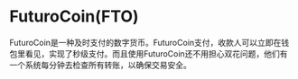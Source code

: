 # FuturoCoin(FTO)

FuturoCoin是一种及时支付的数字货币。FuturoCoin支付，收款人可以立即在钱包里看见，实现了秒级支付。而且使用FuturoCoin还不用担心双花问题，他们有一个系统每分钟去检查所有转账，以确保交易安全。

